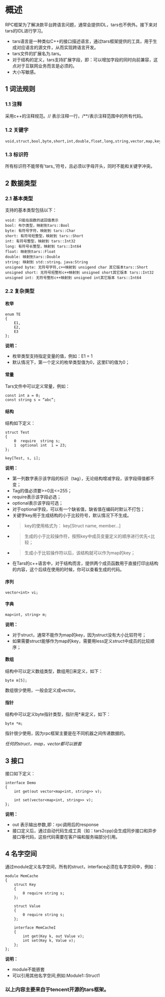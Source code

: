 # 概述
RPC框架为了解决款平台跨语言问题，通常会提供IDL，tars也不例外。接下来对tars的IDL进行学习。  
 - tars语言是一种类似C++的接口描述语言，通过tars框架提供的工具，用于生成对应语言的源文件，从而实现跨语言开发。  
 - tars文件的扩展名为.tars。  
 - 对于结构的定义，tars支持扩展字段，即：可以增加字段的同时向前兼容，这点对于互联网业务而言是必须的。  
 - 大小写敏感。  

## 1 词法规则
### 1.1 注释
采用c++的注释规范。// 表示注释一行，/**/表示注释范围中的所有代码。  

### 1.2 关键字
```tars
void,struct,bool,byte,short,int,double,float,long,string,vector,map,key,routekey,module,interface,out,require,optional,false,true,enum,const,unsigned。
```
### 1.3 标识符
所有标识符不能带有'tars_’符号，且必须以字母开头，同时不能和关键字冲突。  

## 2 数据类型
### 2.1 基本类型
支持的基本类型包括以下：  
```tars
void: 只能在函数的返回值表示  
bool: 布尔类型，映射到tars::Bool
byte: 有符号字符，映射到 tars::Char
short: 有符号短整型，映射到 tars::Short
int: 有符号整型，映射到 tars::Int32
long: 有符号长整型，映射到 tars::Int64
float: 映射到tars::Float
double: 映射到tars::Double
string: 映射到 std::string，java:String
unsigned byte: 无符号字符,c++映射到 unsigend char 其它版本tars::Short
unsigned short: 无符号短整形c++映射到 unsigned short其它版本 tars::Int32
unsigned int: 无符号整形c++映射到 unsigned int其它版本 tars::Int64
```

### 2.2 复杂类型
#### 枚举
```
enum TE
{
    E1,
    E2,
    E3
};
```
**说明：**  
 - 枚举类型支持指定变量的值，例如：E1 = 1  
 - 默认情况下，第一个定义的枚举类型值为0，这里E1的值为0；  

#### 常量
Tars文件中可以定义常量，例如：
```tars
const int a = 0;
const string s = “abc”;
```

#### 结构
结构如下定义：  
```tars
struct Test
{
    0  require  string s;
    1  optional int  i = 23;
};

key[Test, s, i];
```
**说明：**  
 - 第一列数字表示该字段的标识（tag），无论结构增减字段，该字段得值都不变；
 - Tag的值必须要>=0且<=255；
 - require表示该字段必选；
 - optional表示该字段可选；
 - 对于optional字段，可以有一个缺省值，缺省值在编码时默认不打包；  
 - 关键字key用于生成结构的小于比较符号，默认情况下不生成。  
 - > key的使用格式为： key[Struct name, member…]
 - > 生成的小于比较操作符，按照key中成员变量定义的顺序进行优先<比较；  
 - > 生成小于比较操作符以后，该结构就可以作为map的key；  
 - 在Tars的c++语言中，对于结构而言，提供两个成员函数用于直接打印出结构的内容，这个后续在使用的时候，你可以查看生成的代码。  

#### 序列
```tars
vector<int> vi;
```

#### 字典
```tars
map<int, string> m;
```
**说明：**  
 - 对于struct，通常不能作为map的key，因为struct没有大小比较符号；
 - 如果需要struct能够作为map的key，需要用less定义struct中成员的比较顺序；

#### 数组
结构中可以定义数组类型，数组用[]来定义，如下：  
```tars
byte m[5];
```
数组很少使用，一般会定义成vector。  

#### 指针
结构中可以定义byte指针类型，指针用*来定义，如下：  
```tars
byte *m;
```
指针很少使用，因为rpc框架主要是在不同机器之间传递数据的。  

*任何的struct，map，vector都可以嵌套*  

## 3 接口
接口如下定义：  
```tars
interface Demo
{
    int get(out vector<map<int, string>> v);
    
    int set(vector<map<int, string>> v);
};
```
**说明：**  
 - out 表示输出参数,即：rpc调用后的response  
 - 接口定义后，通过自动代码生成工具（如：tars2cpp)会生成同步接口和异步接口等代码，这些代码需要在客户端和服务端部分引用。  

## 4 名字空间
通过module定义名字空间，所有的struct，interface必须在名字空间中，例如：  
```tars
module MemCache
{
    struct Key
    {
        0 require string s;
    };

    struct Value
    {
        0 require string s;
    };

    interface MemCacheI
    {
        int get(Key k, out Value v);
        int set(Key k, Value v);
    };
};
```
**说明：**  
 - module不能嵌套  
 - 可以引用其他名字空间,例如:Module1::Struct1  

### 以上内容主要来自于tencent开源的tars框架。  

